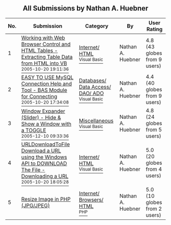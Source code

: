 ﻿<div align="center">

## All Submissions by Nathan A\. Huebner

</div>

No.  | Submission | Category | By   | User Rating
---- | ---------- | -------- | ---- | -----------
1 | [Working with Web Browser Control and HTML Tables \- Extracting Table Data from HTML into VB<br /><sup>2005-10-20 19:11:36</sup>](https://github.com/Planet-Source-Code/nathan-a-huebner-working-with-web-browser-control-and-html-tables-extracting-table-data-fr__1-62966) | [Internet/ HTML<br /><sup>Visual Basic</sup>](../ByCategory/internet-html__1-34.md) | Nathan A\. Huebner | 4.8 (43 globes from 9 users)
2 | [EASY TO USE MySQL Connection Help and Tool \- BAS Module for Connecting<br /><sup>2005-10-20 17:34:08</sup>](https://github.com/Planet-Source-Code/nathan-a-huebner-easy-to-use-mysql-connection-help-and-tool-bas-module-for-connecting__1-62964) | [Databases/ Data Access/ DAO/ ADO<br /><sup>Visual Basic</sup>](../ByCategory/databases-data-access-dao-ado__1-6.md) | Nathan A\. Huebner | 4.4 (40 globes from 9 users)
3 | [Window Expander \(Slider\) \- Hide &amp; Show a Window with a TOGGLE<br /><sup>2005-12-10 09:33:36</sup>](https://github.com/Planet-Source-Code/nathan-a-huebner-window-expander-slider-hide-amp-show-a-window-with-a-toggle__1-63594) | [Miscellaneous<br /><sup>Visual Basic</sup>](../ByCategory/miscellaneous__1-1.md) | Nathan A\. Huebner | 4.8 (24 globes from 5 users)
4 | [URLDownloadToFile Download a URL using the Windows API to DOWNLOAD The File \- Downloading a URL<br /><sup>2005-10-20 18:05:28</sup>](https://github.com/Planet-Source-Code/nathan-a-huebner-urldownloadtofile-download-a-url-using-the-windows-api-to-download-the-fi__1-62965) | [Internet/ HTML<br /><sup>Visual Basic</sup>](../ByCategory/internet-html__1-34.md) | Nathan A\. Huebner | 5.0 (20 globes from 4 users)
5 | [Resize Image in PHP \(JPG/JPEG\)<br />](https://github.com/Planet-Source-Code/nathan-a-huebner-resize-image-in-php-jpg-jpeg__8-1831) | [Internet/ Browsers/ HTML<br /><sup>PHP</sup>](../ByCategory/internet-browsers-html__8-9.md) | Nathan A\. Huebner | 5.0 (10 globes from 2 users)

